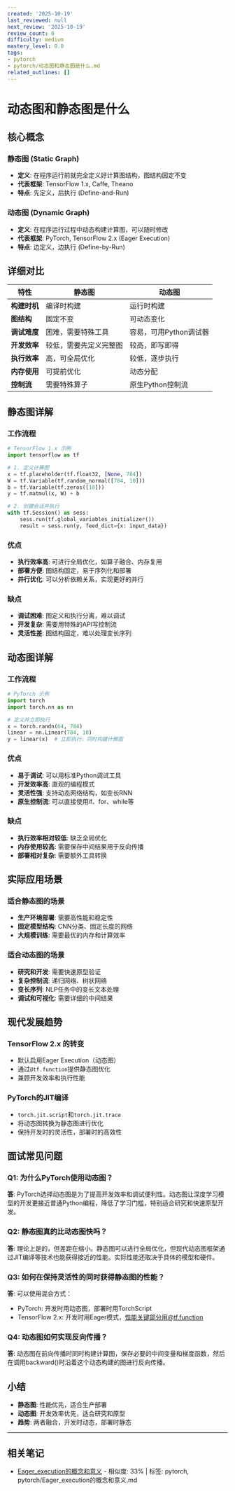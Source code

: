 ```yaml
---
created: '2025-10-19'
last_reviewed: null
next_review: '2025-10-19'
review_count: 0
difficulty: medium
mastery_level: 0.0
tags:
- pytorch
- pytorch/动态图和静态图是什么.md
related_outlines: []
---
```

# 动态图和静态图是什么

## 核心概念

### 静态图 (Static Graph)
- **定义**: 在程序运行前就完全定义好计算图结构，图结构固定不变
- **代表框架**: TensorFlow 1.x, Caffe, Theano
- **特点**: 先定义，后执行 (Define-and-Run)

### 动态图 (Dynamic Graph) 
- **定义**: 在程序运行过程中动态构建计算图，可以随时修改
- **代表框架**: PyTorch, TensorFlow 2.x (Eager Execution)
- **特点**: 边定义，边执行 (Define-by-Run)

## 详细对比

| 特性         | 静态图                 | 动态图                 |
| ------------ | ---------------------- | ---------------------- |
| **构建时机** | 编译时构建             | 运行时构建             |
| **图结构**   | 固定不变               | 可动态变化             |
| **调试难度** | 困难，需要特殊工具     | 容易，可用Python调试器 |
| **开发效率** | 较低，需要先定义完整图 | 较高，即写即得         |
| **执行效率** | 高，可全局优化         | 较低，逐步执行         |
| **内存使用** | 可提前优化             | 动态分配               |
| **控制流**   | 需要特殊算子           | 原生Python控制流       |

## 静态图详解

### 工作流程
```python
# TensorFlow 1.x 示例
import tensorflow as tf

# 1. 定义计算图
x = tf.placeholder(tf.float32, [None, 784])
W = tf.Variable(tf.random_normal([784, 10]))
b = tf.Variable(tf.zeros([10]))
y = tf.matmul(x, W) + b

# 2. 创建会话并执行
with tf.Session() as sess:
    sess.run(tf.global_variables_initializer())
    result = sess.run(y, feed_dict={x: input_data})
```

### 优点
- **执行效率高**: 可进行全局优化，如算子融合、内存复用
- **部署方便**: 图结构固定，易于序列化和部署
- **并行优化**: 可以分析依赖关系，实现更好的并行

### 缺点
- **调试困难**: 图定义和执行分离，难以调试
- **开发复杂**: 需要用特殊的API写控制流
- **灵活性差**: 图结构固定，难以处理变长序列

## 动态图详解

### 工作流程
```python
# PyTorch 示例
import torch
import torch.nn as nn

# 定义并立即执行
x = torch.randn(64, 784)
linear = nn.Linear(784, 10)
y = linear(x)  # 立即执行，同时构建计算图
```

### 优点
- **易于调试**: 可以用标准Python调试工具
- **开发效率高**: 直观的编程模式
- **灵活性强**: 支持动态网络结构，如变长RNN
- **原生控制流**: 可以直接使用if、for、while等

### 缺点
- **执行效率相对较低**: 缺乏全局优化
- **内存使用较高**: 需要保存中间结果用于反向传播
- **部署相对复杂**: 需要额外工具转换

## 实际应用场景

### 适合静态图的场景
- **生产环境部署**: 需要高性能和稳定性
- **固定模型结构**: CNN分类、固定长度的网络
- **大规模训练**: 需要最优的内存和计算效率

### 适合动态图的场景
- **研究和开发**: 需要快速原型验证
- **复杂控制流**: 递归网络、树状网络
- **变长序列**: NLP任务中的变长文本处理
- **调试和可视化**: 需要详细的中间结果

## 现代发展趋势

### TensorFlow 2.x 的转变
- 默认启用Eager Execution（动态图）
- 通过`@tf.function`提供静态图优化
- 兼顾开发效率和执行性能

### PyTorch的JIT编译
- `torch.jit.script`和`torch.jit.trace`
- 将动态图转换为静态图进行优化
- 保持开发时的灵活性，部署时的高效性

## 面试常见问题

### Q1: 为什么PyTorch使用动态图？
**答**: PyTorch选择动态图是为了提高开发效率和调试便利性。动态图让深度学习模型的开发更接近普通Python编程，降低了学习门槛，特别适合研究和快速原型开发。

### Q2: 静态图真的比动态图快吗？
**答**: 理论上是的，但差距在缩小。静态图可以进行全局优化，但现代动态图框架通过JIT编译等技术也能获得接近的性能。实际性能还取决于具体的模型和硬件。

### Q3: 如何在保持灵活性的同时获得静态图的性能？
**答**: 可以使用混合方式：
- PyTorch: 开发时用动态图，部署时用TorchScript
- TensorFlow 2.x: 开发时用Eager模式，性能关键部分用@tf.function

### Q4: 动态图如何实现反向传播？
**答**: 动态图在前向传播时同时构建计算图，保存必要的中间变量和梯度函数，然后在调用backward()时沿着这个动态构建的图进行反向传播。

## 小结
- **静态图**: 性能优先，适合生产部署
- **动态图**: 开发效率优先，适合研究和原型
- **趋势**: 两者融合，开发时动态，部署时静态

---

## 相关笔记
<!-- 自动生成 -->

- [Eager_execution的概念和意义](notes/pytorch/Eager_execution的概念和意义.md) - 相似度: 33% | 标签: pytorch, pytorch/Eager_execution的概念和意义.md

